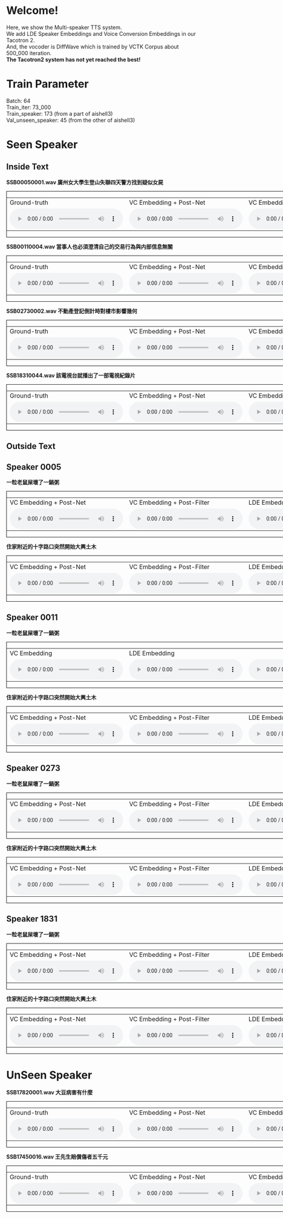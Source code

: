 # Welcome!

Here, we show the Multi-speaker TTS system.<br>
We add LDE Speaker Embeddings and Voice Conversion Embeddings in our Tacotron 2.<br>
And, the vocoder is DiffWave which is trained by VCTK Corpus about 500_000 iteration.
<br>
<b>The Tacotron2 system has not yet reached the best! </b>

# Train Parameter
Batch: 64
<br>
Train_iter: 73_000
<br>
Train_speaker: 173 (from a part of aishell3)
<br>
Val_unseen_speaker: 45 (from the other of aishell3)
<br>

# Seen Speaker
## Inside Text

<b>SSB00050001.wav 廣州女大學生登山失聯四天警方找到疑似女屍</b>
<div style="border:1px black solid;width:1202px;">
    <table>
        <tr>
            <td> Ground-truth</td>
            <td> VC Embedding + Post-Net</td>
            <td> VC Embedding + Post-Filter</td>
            <td> LDE Embedding + Post-Net</td>
            <td> LDE Embedding + Post-Filter</td>
        </tr>
        <tr>
            <td>        
                <audio controls>
                    <source src="audio/SSB00050001.wav" type="audio/wav">
                </audio>
            </td>
            <td>
                <audio controls>
                    <source src="audio/vc/vc_廣州女大學生登山失聯四天警方找到疑似女屍.wav" type="audio/wav">
                </audio> 
            </td>
            <td>
                <audio controls>
                    <source src="audio/vc/vc_post_filter_廣州女大學生登山失聯四天警方找到疑似女屍.wav" type="audio/wav">
                </audio> 
            </td>
            <td>
                <audio controls>
                    <source src="audio/lde/lde_廣州女大學生登山失聯四天警方找到疑似女屍.wav" type="audio/wav">
                </audio>
            </td>
            <td>
                <audio controls>
                    <source src="audio/lde/lde_post_filter_廣州女大學生登山失聯四天警方找到疑似女屍.wav" type="audio/wav">
                </audio>
            </td>
        </tr>
    </table>
</div>

<b>SSB00110004.wav 當事人也必須澄清自己的交易行為與内部信息無關</b>
<div style="border:1px black solid;width:1202px;">
    <table>
        <tr>
            <td> Ground-truth</td>
            <td> VC Embedding + Post-Net</td>
            <td> VC Embedding + Post-Filter</td>
            <td> LDE Embedding + Post-Net</td>
            <td> LDE Embedding + Post-Filter</td>
        </tr>
        <tr>
            <td>
                <audio controls>
                    <source src="audio/SSB00110004.wav" type="audio/wav">
                </audio>
            </td>
            <td>
                <audio controls>
                    <source src="audio/vc/vc_當事人也必須澄清自己的交易行為與內部信息無關.wav" type="audio/wav">
                </audio> 
            </td>
            <td>
                <audio controls>
                    <source src="audio/vc/vc_post_filter_當事人也必須澄清自己的交易行為與內部信息無關.wav" type="audio/wav">
                </audio> 
            </td>
            <td>
                <audio controls>
                    <source src="audio/lde/lde_當事人也必須澄清自己的交易行為與內部信息無關.wav" type="audio/wav">
                </audio> 
            </td>
            <td>
                <audio controls>
                    <source src="audio/lde/lde_post_filter_當事人也必須澄清自己的交易行為與內部信息無關.wav" type="audio/wav">
                </audio> 
            </td>
        </tr>
    </table>
</div>

<b>SSB02730002.wav 不動產登記倒計時對樓市影響幾何</b>
<div style="border:1px black solid;width:1202px;">
    <table>
        <tr>
            <td> Ground-truth</td>
            <td> VC Embedding + Post-Net</td>
            <td> VC Embedding + Post-Filter</td>
            <td> LDE Embedding + Post-Net</td>
            <td> LDE Embedding + Post-Filter</td>
        </tr>
        <tr>
            <td>
                <audio controls>
                    <source src="audio/SSB02730002.wav" type="audio/wav">
                </audio>
            </td>
            <td>
                <audio controls>
                    <source src="audio/vc/vc_不動產登記倒計時對樓市影響幾何.wav" type="audio/wav">
                </audio> 
            </td>
            <td>
                <audio controls>
                    <source src="audio/vc/vc_post_filter_不動產登記倒計時對樓市影響幾何.wav" type="audio/wav">
                </audio>
            </td>
            <td>
                <audio controls>
                    <source src="audio/lde/lde_不動產登記倒計時對樓市影響幾何.wav" type="audio/wav">
                </audio> 
            </td>
            <td>
                <audio controls>
                    <source src="audio/lde/lde_post_filter_不動產登記倒計時對樓市影響幾何.wav" type="audio/wav">
                </audio>
            </td>
        </tr>
    </table>
</div>

<b>SSB18310044.wav 該電視台就播出了一部電視紀錄片</b>
<div style="border:1px black solid;width:1202px;">
    <table>
        <tr>
            <td> Ground-truth</td>
            <td> VC Embedding + Post-Net</td>
            <td> VC Embedding + Post-Filter</td>
            <td> LDE Embedding + Post-Net</td>
            <td> LDE Embedding + Post-Filter</td>
        </tr>
        <tr>
            <td>
                <audio controls>
                    <source src="audio/SSB18310044.wav" type="audio/wav">
                </audio>
            </td>
            <td>
                <audio controls>
                    <source src="audio/vc/vc_該電視台就播出了一部電視紀錄片.wav" type="audio/wav">
                </audio> 
            </td>
            <td>
                <audio controls>
                    <source src="audio/vc/vc_post_filter_該電視台就播出了一部電視紀錄片.wav" type="audio/wav">
                </audio>
            </td>
            <td>
                <audio controls>
                    <source src="audio/lde/lde_該電視台就播出了一部電視紀錄片.wav" type="audio/wav">
                </audio> 
            </td>
            <td>
                <audio controls>
                    <source src="audio/lde/lde_post_filter_該電視台就播出了一部電視紀錄片.wav" type="audio/wav">
                </audio>
            </td>
        </tr>
    </table>
</div>


## Outside Text
## Speaker 0005
<b>一粒老鼠屎壞了一鍋粥</b>
<div style="border:1px black solid;width:1202px;">
    <table>
        <tr>
            <td> VC Embedding + Post-Net</td>
            <td> VC Embedding + Post-Filter</td>
            <td> LDE Embedding + Post-Net</td>
            <td> LDE Embedding + Post-Filter</td>
        </tr>
        <tr>
            <td>
                <audio controls>
                    <source src="audio/vc/vc_5_一粒老鼠屎壞了一鍋粥.wav" type="audio/wav">
                </audio> 
            </td>
            <td>
                <audio controls>
                    <source src="audio/vc/vc_post_filter_5_一粒老鼠屎壞了一鍋粥.wav" type="audio/wav">
                </audio>
            </td>
            <td>
                <audio controls>
                    <source src="audio/lde/lde_5_一粒老鼠屎壞了一鍋粥.wav" type="audio/wav">
                </audio> 
            </td>
            <td>
                <audio controls>
                    <source src="audio/lde/lde_5_post_filter_一粒老鼠屎壞了一鍋粥.wav" type="audio/wav">
                </audio>
            </td>
        </tr>
    </table>
</div>

<b>住家附近的十字路口突然開始大興土木</b>
<div style="border:1px black solid;width:1202px;">
    <table>
        <tr>
            <td> VC Embedding + Post-Net</td>
            <td> VC Embedding + Post-Filter</td>
            <td> LDE Embedding + Post-Net</td>
            <td> LDE Embedding + Post-Filter</td>
        </tr>
        <tr>
            <td>
                <audio controls>
                    <source src="audio/vc/vc_5_住家附近的十字路口突然開始大興土木.wav" type="audio/wav">
                </audio> 
            </td>
            <td>
                <audio controls>
                    <source src="audio/vc/vc_post_filter_5_住家附近的十字路口突然開始大興土木.wav" type="audio/wav">
                </audio>
            </td>
            <td>
                <audio controls>
                    <source src="audio/lde/lde_5_住家附近的十字路口突然開始大興土木.wav" type="audio/wav">
                </audio> 
            </td>
            <td>
                <audio controls>
                    <source src="audio/lde/lde_5_post_filter_住家附近的十字路口突然開始大興土木.wav" type="audio/wav">
                </audio>
            </td>
        </tr>
    </table>
</div>

## Speaker 0011
<b>一粒老鼠屎壞了一鍋粥</b>
<div style="border:1px black solid;width:1202px;">
    <table>
        <tr>
            <td> VC Embedding</td>
            <td> LDE Embedding</td>
        </tr>
        <tr>
            <td>
                <audio controls>
                    <source src="audio/vc/vc_11_一粒老鼠屎壞了一鍋粥.wav" type="audio/wav">
                </audio> 
            </td>
            <td>
                <audio controls>
                    <source src="audio/vc/vc_post_filter_11_一粒老鼠屎壞了一鍋粥.wav" type="audio/wav">
                </audio>
            </td>
            <td>
                <audio controls>
                    <source src="audio/lde/lde_11_一粒老鼠屎壞了一鍋粥.wav" type="audio/wav">
                </audio> 
            </td>
            <td>
                <audio controls>
                    <source src="audio/lde/lde_post_filter_11_一粒老鼠屎壞了一鍋粥.wav" type="audio/wav">
                </audio>
            </td>
        </tr>
    </table>
</div>

<b>住家附近的十字路口突然開始大興土木</b>
<div style="border:1px black solid;width:1202px;">
    <table>
        <tr>
            <td> VC Embedding + Post-Net</td>
            <td> VC Embedding + Post-Filter</td>
            <td> LDE Embedding + Post-Net</td>
            <td> LDE Embedding + Post-Filter</td>
        </tr>
        <tr>
            <td>
                <audio controls>
                    <source src="audio/vc/vc_11_住家附近的十字路口突然開始大興土木.wav" type="audio/wav">
                </audio> 
            </td>
            <td>
                <audio controls>
                    <source src="audio/vc/vc_post_filter_11_住家附近的十字路口突然開始大興土木.wav" type="audio/wav">
                </audio>
            </td>
            <td>
                <audio controls>
                    <source src="audio/lde/lde_11_住家附近的十字路口突然開始大興土木.wav" type="audio/wav">
                </audio> 
            </td>
            <td>
                <audio controls>
                    <source src="audio/lde/lde_post_filter_11_住家附近的十字路口突然開始大興土木.wav" type="audio/wav">
                </audio>
            </td>
        </tr>
    </table>
</div>

## Speaker 0273
<b>一粒老鼠屎壞了一鍋粥</b>
<div style="border:1px black solid;width:1202px;">
    <table>
        <tr>
            <td> VC Embedding + Post-Net</td>
            <td> VC Embedding + Post-Filter</td>
            <td> LDE Embedding + Post-Net</td>
            <td> LDE Embedding + Post-Filter</td>
        </tr>
        <tr>
            <td>
                <audio controls>
                    <source src="audio/vc/vc_273_一粒老鼠屎壞了一鍋粥.wav" type="audio/wav">
                </audio> 
            </td>
            <td>
                <audio controls>
                    <source src="audio/vc/vc_post_filter_273_一粒老鼠屎壞了一鍋粥.wav" type="audio/wav">
                </audio>
            </td>
            <td>
                <audio controls>
                    <source src="audio/lde/lde_273_一粒老鼠屎壞了一鍋粥.wav" type="audio/wav">
                </audio> 
            </td>
            <td>
                <audio controls>
                    <source src="audio/lde/lde_post_filter_273_一粒老鼠屎壞了一鍋粥.wav" type="audio/wav">
                </audio>
            </td>
        </tr>
    </table>
</div>

<b>住家附近的十字路口突然開始大興土木</b>
<div style="border:1px black solid;width:1202px;">
    <table>
        <tr>
            <td> VC Embedding + Post-Net</td>
            <td> VC Embedding + Post-Filter</td>
            <td> LDE Embedding + Post-Net</td>
            <td> LDE Embedding + Post-Filter</td>
        </tr>
        <tr>
            <td>
                <audio controls>
                    <source src="audio/vc/vc_273_住家附近的十字路口突然開始大興土木.wav" type="audio/wav">
                </audio> 
            </td>
            <td>
                <audio controls>
                    <source src="audio/vc/vc_post_filter_273_住家附近的十字路口突然開始大興土木.wav" type="audio/wav">
                </audio>
            </td>
            <td>
                <audio controls>
                    <source src="audio/lde/lde_273_住家附近的十字路口突然開始大興土木.wav" type="audio/wav">
                </audio> 
            </td>
            <td>
                <audio controls>
                    <source src="audio/lde/lde_post_filter_273_住家附近的十字路口突然開始大興土木.wav" type="audio/wav">
                </audio>
            </td>
        </tr>
    </table>
</div>

## Speaker 1831
<b>一粒老鼠屎壞了一鍋粥</b>
<div style="border:1px black solid;width:1202px;">
    <table>
        <tr>
            <td> VC Embedding + Post-Net</td>
            <td> VC Embedding + Post-Filter</td>
            <td> LDE Embedding + Post-Net</td>
            <td> LDE Embedding + Post-Filter</td>
        </tr>
        <tr>
            <td>
                <audio controls>
                    <source src="audio/vc/vc_1831_一粒老鼠屎壞了一鍋粥.wav" type="audio/wav">
                </audio> 
            </td>
            <td>
                <audio controls>
                    <source src="audio/vc/vc_post_filter_1831_一粒老鼠屎壞了一鍋粥.wav" type="audio/wav">
                </audio>
            </td>
            <td>
                <audio controls>
                    <source src="audio/lde/lde_1831_一粒老鼠屎壞了一鍋粥.wav" type="audio/wav">
                </audio> 
            </td>
            <td>
                <audio controls>
                    <source src="audio/lde/lde_post_filter_1831_一粒老鼠屎壞了一鍋粥.wav" type="audio/wav">
                </audio>
            </td>
        </tr>
    </table>
</div>

<b>住家附近的十字路口突然開始大興土木</b>
<div style="border:1px black solid;width:1202px;">
    <table>
        <tr>
            <td> VC Embedding + Post-Net</td>
            <td> VC Embedding + Post-Filter</td>
            <td> LDE Embedding + Post-Net</td>
            <td> LDE Embedding + Post-Filter</td>
        </tr>
        <tr>
            <td>
                <audio controls>
                    <source src="audio/vc/vc_1831_住家附近的十字路口突然開始大興土木.wav" type="audio/wav">
                </audio> 
            </td>
            <td>
                <audio controls>
                    <source src="audio/vc/vc_post_filter_1831_住家附近的十字路口突然開始大興土木.wav" type="audio/wav">
                </audio>
            </td>
            <td>
                <audio controls>
                    <source src="audio/lde/lde_1831_住家附近的十字路口突然開始大興土木.wav" type="audio/wav">
                </audio> 
            </td>
            <td>
                <audio controls>
                    <source src="audio/lde/lde_post_filter_1831_住家附近的十字路口突然開始大興土木.wav" type="audio/wav">
                </audio>
            </td>
        </tr>
    </table>
</div>


# UnSeen Speaker

<b>SSB17820001.wav 大豆病害有什麼</b>
<div style="border:1px black solid;width:1202px;">
    <table>
        <tr>
            <td> Ground-truth</td>
            <td> VC Embedding + Post-Net</td>
            <td> VC Embedding + Post-Filter</td>
            <td> LDE Embedding + Post-Net</td>
            <td> LDE Embedding + Post-Filter</td>
        </tr>
        <tr>
            <td>        
                <audio controls>
                    <source src="audio/SSB17820001.wav" type="audio/wav">
                </audio>
            </td>
            <td>
                <audio controls>
                    <source src="audio/vc/vc_大豆病害有什麼.wav" type="audio/wav">
                </audio> 
            </td>
            <td>
                <audio controls>
                    <source src="audio/vc/vc_post_filter_大豆病害有什麼.wav" type="audio/wav">
                </audio>
            </td>
            <td>
                <audio controls>
                    <source src="audio/lde/lde_大豆病害有什麼.wav" type="audio/wav">
                </audio> 
            </td>
            <td>
                <audio controls>
                    <source src="audio/lde/lde_post_filter_大豆病害有什麼.wav" type="audio/wav">
                </audio>
            </td>
        </tr>
    </table>
</div>

<b>SSB17450016.wav 王先生賠償傷者五千元</b>
<div style="border:1px black solid;width:1202px;">
    <table>
        <tr>
            <td> Ground-truth</td>
            <td> VC Embedding + Post-Net</td>
            <td> VC Embedding + Post-Filter</td>
            <td> LDE Embedding + Post-Net</td>
            <td> LDE Embedding + Post-Filter</td>
        </tr>
        <tr>
            <td>
                <audio controls>
                    <source src="audio/SSB17450016.wav" type="audio/wav">
                </audio>
            </td>
            <td>
                <audio controls>
                    <source src="audio/vc/vc_王先生賠償傷者五千元.wav" type="audio/wav">
                </audio> 
            </td>
            <td>
                <audio controls>
                    <source src="audio/vc/vc_post_filter_王先生賠償傷者五千元.wav" type="audio/wav">
                </audio>
            </td>
            <td>
                <audio controls>
                    <source src="audio/lde/lde_王先生賠償傷者五千元.wav" type="audio/wav">
                </audio> 
            </td>
            <td>
                <audio controls>
                    <source src="audio/lde/lde_post_filter_王先生賠償傷者五千元.wav" type="audio/wav">
                </audio>
            </td>
        </tr>
    </table>
</div>
